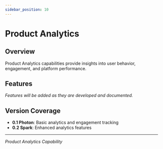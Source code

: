 ```yaml
---
sidebar_position: 10
---
```


# Product Analytics

## Overview
Product Analytics capabilities provide insights into user behavior, engagement, and platform performance.

## Features

*Features will be added as they are developed and documented.*

## Version Coverage
- **0.1 Photon**: Basic analytics and engagement tracking
- **0.2 Spark**: Enhanced analytics features

---

*Product Analytics Capability*
